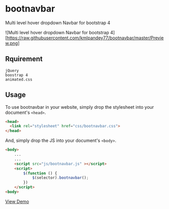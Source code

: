 # bootnavbar
Multi level hover dropdown Navbar for bootstrap 4

![Multi level hover dropdown Navbar for bootstrap 4][https://raw.githubusercontent.com/kmlpandey77/bootnavbar/master/Preview.png]


## Rquirement
	jQuery
	boostrap 4
	animated.css


## Usage
To use bootnavbar in your website, simply drop the stylesheet into your document's `<head>`.

```html
<head>
  <link rel="stylesheet" href="css/bootnavbar.css">
</head>
```


And, simply drop the JS into your document's `<body>`.

```html
<body>
	...
	...
	<script src="js/bootnavbar.js" ></script>
	<script>
	    $(function () {
	        $(selector).bootnavbar();
	    })
	</script>
<body>
```
 
[View Demo](https://kmlpandey77.github.io/bootnavbar/)
